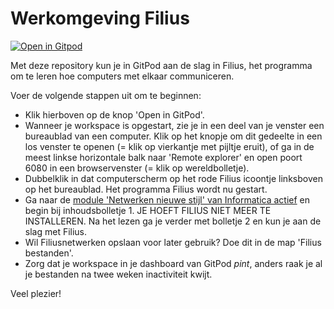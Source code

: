 # Werkomgeving Filius

[![Open in Gitpod](https://gitpod.io/button/open-in-gitpod.svg)](https://gitpod.io/#https://github.com/emmauscollege/filius)

Met deze repository kun je in GitPod aan de slag in Filius, het programma om te leren hoe computers met elkaar communiceren.

Voer de volgende stappen uit om te beginnen:
- Klik hierboven op de knop 'Open in GitPod'.
- Wanneer je workspace is opgestart, zie je in een deel van je venster een bureaublad van een computer. Klik op het knopje om dit gedeelte in een los venster te openen (= klik op vierkantje met pijltje eruit), of ga in de meest linkse horizontale balk naar 'Remote explorer' en open poort 6080 in een browservenster (= klik op wereldbolletje).
- Dubbelklik in dat computerscherm op het rode Filius icoontje linksboven op het bureaublad. Het programma Filius wordt nu gestart.
- Ga naar de [module 'Netwerken nieuwe stijl' van Informatica actief](https://moodle.informatica-actief.nl/course/view.php?id=917) en begin bij inhoudsbolletje 1. JE HOEFT FILIUS NIET MEER TE INSTALLEREN. Na het lezen ga je verder met bolletje 2 en kun je aan de slag met Filius.
- Wil Filiusnetwerken opslaan voor later gebruik? Doe dit in de map 'Filius bestanden'.
- Zorg dat je workspace in je dashboard van GitPod *pint*, anders raak je al je bestanden na twee weken inactiviteit kwijt.


Veel plezier!

